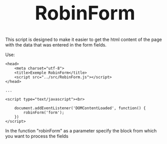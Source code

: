 <h1 style="text-align:center; font-size:60px;">RobinForm</h1>

<p>This script is designed to make it easier to get the html content of the page with the data that was entered in the form fields.</p>

Use:

``` 
<head>
    <meta charset="utf-8">
    <title>Exemple RobinForm</title>
    <script src="../src/RobinForm.js"></script>
</head>

...

<script type="text/javascript"><br>
    
    document.addEventListener('DOMContentLoaded', function() {
        robinForm('form');
    }) 
</script>
```
<p>In the function "robinForm" as a parameter specify the block from which you want to process the fields</p>
